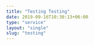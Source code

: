 ```yaml
---
title: "Testing Testing"
date: 2019-09-16T10:30:13+06:00
type: "service"
layout: "single"
slug: "testing"
---
```


